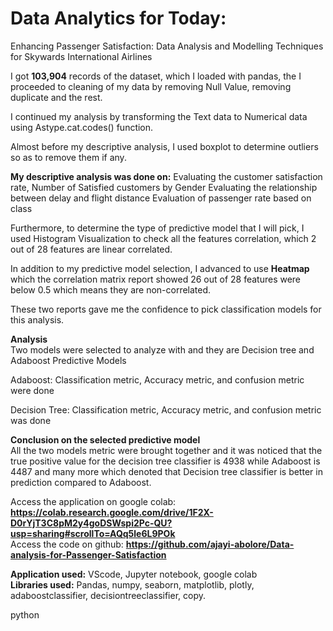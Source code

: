 <b><h1>Data Analytics for Today:</h1></b>
Enhancing Passenger Satisfaction:  Data Analysis and Modelling Techniques for Skywards International Airlines

I got <b>103,904</b> records of the dataset, which I loaded with pandas, the I proceeded to cleaning of my data by removing Null Value, removing duplicate and the rest.

I continued my analysis by transforming the Text data to Numerical data using Astype.cat.codes() function.

Almost before my descriptive analysis, I used boxplot to determine outliers so as to remove them if any.

<b>My descriptive analysis was done on:</b>
Evaluating the customer satisfaction rate,
Number of Satisfied customers by Gender
Evaluating the relationship between delay and flight distance
Evaluation of passenger rate based on class

Furthermore, to determine the type of predictive model that I will pick, I used Histogram Visualization to check all the features correlation, which 2 out of 28 features are linear correlated.

In addition to my predictive model selection, I advanced to use <b>Heatmap</b> which the correlation matrix report showed 26 out of 28 features were below 0.5 which means they are non-correlated.

These two reports gave me the confidence to pick classification models for this analysis.

<b>Analysis</b><br>
Two models were selected to analyze with and they are Decision tree and Adaboost Predictive Models

Adaboost:
Classification metric, Accuracy metric, and confusion metric were done

Decision Tree:
Classification metric, Accuracy metric, and confusion metric was done

<b>Conclusion on the selected predictive model</b><br>
All the two models metric were brought together and it was noticed that the true positive value for the decision tree classifier is 4938 while Adaboost is 4487 and many more which denoted that Decision tree classifier is better in prediction compared to Adaboost.

Access the application on google colab:  <b>https://colab.research.google.com/drive/1F2X-D0rYjT3C8pM2y4goDSWspi2Pc-QU?usp=sharing#scrollTo=AQq5le6L9POk</b> <br>
Access the code on github: <b>https://github.com/ajayi-abolore/Data-analysis-for-Passenger-Satisfaction</b>

<b>Application used:</b> VScode, Jupyter notebook, google colab  <br>
<b>Libraries used:</b> Pandas, numpy, seaborn, matplotlib, plotly, adaboostclassifier, decisiontreeclassifier, copy.

python

